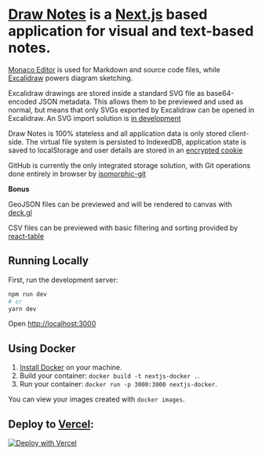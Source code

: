 # [Draw Notes](https://github.com/drawnotes/drawnotes) is a [Next.js](https://nextjs.org) based application for visual and text-based notes.

[Monaco Editor](https://microsoft.github.io/monaco-editor/) is used for Markdown and source code files, while [Excalidraw](https://excalidraw.com/) powers diagram sketching.

Excalidraw drawings are stored inside a standard SVG file as base64-encoded JSON metadata. This allows them to be previewed and used as normal, but means that only SVGs exported by Excalidraw can be opened in Excalidraw. An SVG import solution is [in development](https://github.com/excalidraw/svg-to-excalidraw)

Draw Notes is 100% stateless and all application data is only stored client-side. The virtual file system is persisted to IndexedDB, application state is saved to localStorage and user details are stored in an [encrypted cookie](https://github.com/vvo/iron-session)

GitHub is currently the only integrated storage solution, with Git operations done entirely in browser by [isomorphic-git](https://github.com/isomorphic-git/isomorphic-git)

**Bonus**

GeoJSON files can be previewed and will be rendered to canvas with [deck.gl](https://deck.gl)

CSV files can be previewed with basic filtering and sorting provided by [react-table](https://react-table.tanstack.com)

## Running Locally

First, run the development server:

```bash
npm run dev
# or
yarn dev
```

Open [http://localhost:3000](http://localhost:3000)

## Using Docker

1. [Install Docker](https://docs.docker.com/get-docker/) on your machine.
1. Build your container: `docker build -t nextjs-docker .`.
1. Run your container: `docker run -p 3000:3000 nextjs-docker`.

You can view your images created with `docker images`.

## Deploy to [Vercel](https://vercel.com):

[![Deploy with Vercel](https://vercel.com/button)](https://vercel.com/new/git/external?repository-url=https://github.com/drawnotes/drawnotes&project-name=drawnotes&repository-name=drawnotes)
